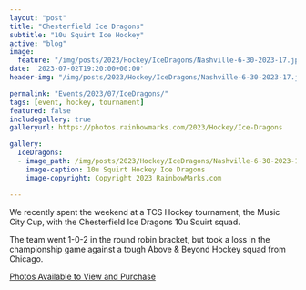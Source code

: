 ```yaml
---
layout: "post"
title: "Chesterfield Ice Dragons"
subtitle: "10u Squirt Ice Hockey"
active: "blog"
image:
  feature: "/img/posts/2023/Hockey/IceDragons/Nashville-6-30-2023-17.jpg"
date: '2023-07-02T19:20:00+00:00'
header-img: "/img/posts/2023/Hockey/IceDragons/Nashville-6-30-2023-17.jpg"

permalink: "Events/2023/07/IceDragons/"
tags: [event, hockey, tournament]
featured: false
includegallery: true
galleryurl: https://photos.rainbowmarks.com/2023/Hockey/Ice-Dragons

gallery:
  IceDragons:
  - image_path: /img/posts/2023/Hockey/IceDragons/Nashville-6-30-2023-17.jpg
    image-caption: 10u Squirt Hockey Ice Dragons
    image-copyright: Copyright 2023 RainbowMarks.com

---
```

We recently spent the weekend at a TCS Hockey tournament, the Music City Cup, with the Chesterfield Ice Dragons 10u Squirt squad. 

The team went 1-0-2 in the round robin bracket, but took a loss in the championship game against a tough Above & Beyond Hockey squad from Chicago. 


[Photos Available to View and Purchase](https://photos.rainbowmarks.com/2023/Hockey/Ice-Dragons)


